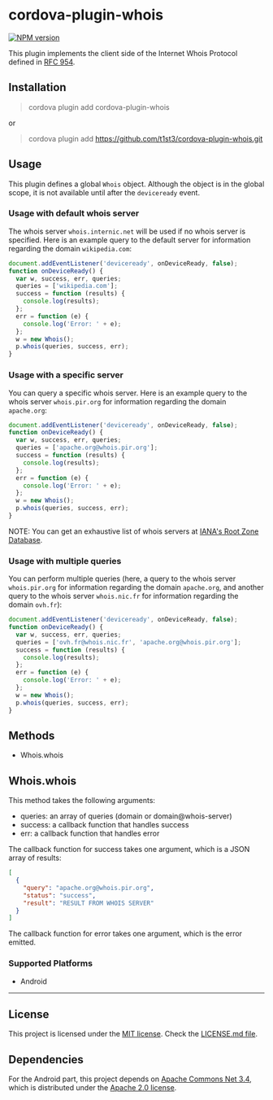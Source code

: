 
# cordova-plugin-whois

[![NPM version](https://img.shields.io/npm/v/cordova-plugin-whois.svg)](https://www.npmjs.org/package/cordova-plugin-whois)

This plugin implements the client side of the Internet Whois Protocol defined in [RFC 954](https://www.rfc-editor.org/rfc/rfc954.txt).

## Installation

> cordova plugin add cordova-plugin-whois

or

> cordova plugin add https://github.com/t1st3/cordova-plugin-whois.git

## Usage

This plugin defines a global `Whois` object.
Although the object is in the global scope, it is not available until after the `deviceready` event.

### Usage with default whois server

The whois server `whois.internic.net` will be used if no whois server is specified. Here is an example query to the default server for information regarding the domain `wikipedia.com`:

```js
document.addEventListener('deviceready', onDeviceReady, false);
function onDeviceReady() {
  var w, success, err, queries;
  queries = ['wikipedia.com'];
  success = function (results) {
    console.log(results);
  };
  err = function (e) {
    console.log('Error: ' + e);
  };
  w = new Whois();
  p.whois(queries, success, err);
}
```

### Usage with a specific server

You can query a specific whois server. Here is an example query to the whois server `whois.pir.org` for information regarding the domain `apache.org`:

```js
document.addEventListener('deviceready', onDeviceReady, false);
function onDeviceReady() {
  var w, success, err, queries;
  queries = ['apache.org@whois.pir.org'];
  success = function (results) {
    console.log(results);
  };
  err = function (e) {
    console.log('Error: ' + e);
  };
  w = new Whois();
  p.whois(queries, success, err);
}
```

NOTE: You can get an exhaustive list of whois servers at [IANA's Root Zone Database](http://www.iana.org/domains/root/db).

### Usage with multiple queries

You can perform multiple queries (here, a query to the whois server `whois.pir.org` for information regarding the domain `apache.org`, and another query to the whois server `whois.nic.fr` for information regarding the domain `ovh.fr`):

```js
document.addEventListener('deviceready', onDeviceReady, false);
function onDeviceReady() {
  var w, success, err, queries;
  queries = ['ovh.fr@whois.nic.fr', 'apache.org@whois.pir.org'];
  success = function (results) {
    console.log(results);
  };
  err = function (e) {
    console.log('Error: ' + e);
  };
  w = new Whois();
  p.whois(queries, success, err);
}
```

## Methods

- Whois.whois

## Whois.whois

This method takes the following arguments:

* queries: an array of queries (domain or domain@whois-server)
* success: a callback function that handles success
* err: a callback function that handles error

The callback function for success takes one argument, which is a JSON array of results:

```json
[
  {
    "query": "apache.org@whois.pir.org",
    "status": "success",
    "result": "RESULT FROM WHOIS SERVER"
  }
]
```

The callback function for error takes one argument, which is the error emitted.

### Supported Platforms

- Android


*****

## License

This project is licensed under the [MIT license](https://opensource.org/licenses/MIT). Check the [LICENSE.md file](https://github.com/t1st3/cordova-plugin-whois/blob/master/LICENSE.md).

## Dependencies

For the Android part, this project depends on [Apache Commons Net 3.4](https://commons.apache.org/proper/commons-net/), which is distributed under the [Apache 2.0 license](http://www.apache.org/licenses/LICENSE-2.0).
